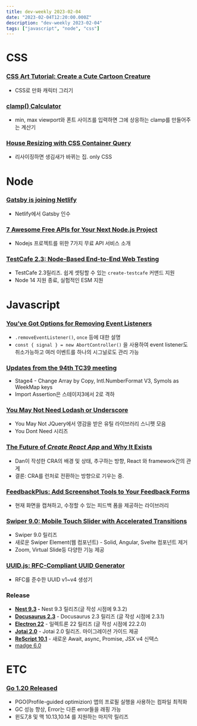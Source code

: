 ```yaml
---
title: dev-weekly 2023-02-04
date: "2023-02-04T12:20:00.000Z"
description: "dev-weekly 2023-02-04"
tags: ["javascript", "node", "css"]
---
```


# CSS

### **[CSS Art Tutorial: Create a Cute Cartoon Creature](https://blog.eleftheriabatsou.com/css-art-tutorial-create-a-cute-cartoon-creature)**

- CSS로 만화 캐릭터 그리기

### **[clamp() Calculator](https://chrisburnell.com/clamp-calculator)**

- min, max viewport와 폰트 사이즈를 입력하면 그에 상응하는 clamp를 만들어주는 계산기

### **[House Resizing with CSS Container Query](https://codepen.io/gayane-gasparyan/pen/yLqjVWb)**

- 리사이징하면 생김새가 바뀌는 집. only CSS

# Node

### ****[Gatsby is joining Netlify](https://www.notion.so/2023-02-03-e4b57798c2654c8c8fcf12e2eb8c8e16)****

- Netlify에서 Gatsby 인수

### ****[7 Awesome Free APIs for Your Next Node.js Project](https://maximorlov.com/awesome-apis-for-nodejs-projects/)****

- Nodejs 프로젝트를 위한 7가지 무료 API 서비스 소개

### **[TestCafe 2.3: Node-Based End-to-End Web Testing](https://github.com/DevExpress/testcafe/releases/tag/v2.3.0)**

- TestCafe 2.3릴리즈. 쉽게 셋팅할 수 있는 `create-testcafe` 커맨드 지원
- Node 14 지원 종료, 실험적인 ESM 지원

# Javascript

### **[You’ve Got Options for Removing Event Listeners](https://www.macarthur.me/posts/options-for-removing-event-listeners)**

- `.removeEventListener()`, `once` 등에 대한 설명
- `const { signal } = new AbortController()` 을 사용하여 event listener도 취소가능하고 여러 이벤트를 하나의 시그널로도 관리 가능

### **[Updates from the 94th TC39 meeting](https://dev.to/hemanth/updates-from-the-94th-tc39-meeting-48mb)**

- Stage4 - Change Array by Copy, Intl.NumberFormat V3, Symols as WeekMap keys
- Import Assertion은 스테이지3에서 2로 격하

### **[You May Not Need Lodash or Underscore](https://github.com/you-dont-need/You-Dont-Need-Lodash-Underscore#readme)**

- You May Not JQuery에서 영감을 받은 유틸 라이브러리 스니펫 모음
- You Dont Need 시리즈

### **[The Future of *Create React App* and Why It Exists](https://github.com/reactjs/reactjs.org/pull/5487#issuecomment-1409720741)**

- Dan이 작성한 CRA의 배경 및 상태, 추구하는 방향, React 와 framework간의 관게
- 결론: CRA를 런처로 전환하는 방향으로 기우는 중.

### **[FeedbackPlus: Add Screenshot Tools to Your Feedback Forms](https://github.com/ColonelParrot/feedbackplus)**

- 현재 화면을 캡쳐하고, 수정할 수 있는 피드백 폼을 제공하는 라이브러리

### **[Swiper 9.0: Mobile Touch Slider with Accelerated Transitions](https://github.com/nolimits4web/swiper/releases/tag/v9.0.0)**

- Swiper 9.0 릴리즈
- 새로운 Swiper Element(웹 컴포넌트) - Solid, Angular, Svelte 컴포넌트 제거
- Zoom, Virtual Slide등 다양한 기능 제공

### **[UUID.js: RFC-Compliant UUID Generator](https://github.com/LiosK/UUID.js)**

- RFC를 준수한 UUID v1~v4 생성기

### Release

- **[Nest 9.3](https://github.com/nestjs/nest/releases) -** Nest 9.3 릴리즈(글 작성 시점에 9.3.2)
- **[Docusaurus 2.3](https://github.com/facebook/docusaurus/releases/tag/v2.3.0)** - Docusaurus 2.3 릴리즈 (글 작성 시점에 2.3.1)
- **[Electron 22](https://github.com/electron/electron/releases/tag/v22.0.0)** - 일렉트론 22 릴리즈 (글 작성 시점에 22.2.0)
- **[Jotai 2.0](https://github.com/pmndrs/jotai/releases/tag/v2.0.0)** - Jotai 2.0 릴리즈. 마이그레이션 가이드 제공
- **[ReScript 10.1](https://rescript-lang.org/blog/release-10-1)** - 새로운 Await, async, Promise, JSX v4 신택스
- [madge 6.0](https://github.com/pahen/madge/releases/tag/v6.0.0)

# ETC

### **[Go 1.20 Released](https://go.dev/blog/go1.20)**

- PGO(Profile-guided optimizion) 앱의 프로필 실행을 사용하는 컴파일 최적화
- GC 성능 향상, Error는 다른 error들을 래핑 가능
- 윈도7,8 및 맥 10.13,10.14 를 지원하는 마지막 릴리즈